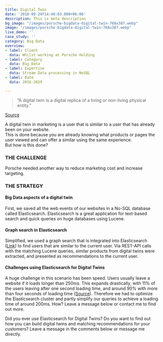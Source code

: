 ```yaml
---
title: Digital Twin
date: '2018-09-24T14:48:03.000+06:00'
description: This is meta description
bg_image: "/images/porsche-bigdata-digital-twin-768x387.webp"
image: "/images/porsche-bigdata-digital-twin-768x387.webp"
live_demo: ''
case_study: ''
category: Big Data
overview:
- label: Client
  data: Whilst working at Porsche Holding
- label: Category
  data: Big Data
- label: Expertise
  data: Stream Data processing in NoSQL
- label: Date
  data: 2016-2019

---
```

> “A digital twin is a digital replica of a living or non-living physical entity.”

[Source](https://en.wikipedia.org/wiki/Digital_twin)

A digital twin in marketing is a user that is similar to a user that has already been on your website.  
This is done because you are already knowing what products or pages the user viewed and can offer a similar using the same experience.  
But how is this done?

### THE CHALLENGE

Porsche needed another way to reduce marketing cost and increase targeting.

### THE STRATEGY

#### Big Data aspects of a digital twin

First, we saved all the web events of our websites in a No-SQL database called Elasticsearch. Elasticsearch is a great application for text-based search and quick queries on huge databases using Lucene.

#### Graph search in Elasticsearch

Simplified, we used a graph search that is integrated into Elasticsearch ([Link](https://www.elastic.co/de/what-is/elasticsearch-graph)) to find users that are similar to the current user. Via REST-API calls with the matching Lucene queries, similar products from digital twins were extracted, and presented as recommendations to the current user.

#### Challenges using Elasticsearch for Digital Twins

A huge challenge in this scenario has been speed. Users usually leave a website if it loads longer than 250ms. This expands drastically, with 11% of the users leaving after one second loading time, and around 90% with more than four seconds of loading time ([Source](https://think.storage.googleapis.com/docs/mobile-page-speed-new-industry-benchmarks.pdf)). Therefore we had to optimize the Elasticsearch cluster and partly simplify our queries to achieve a loading time of around 200ms. How? Leave a message below or contact me to find out more.

Did you ever use Elasticsearch for Digital Twins? Do you want to find out how you can build digital twins and matching recommendations for your customers? Leave a message in the comments below or message me directly.
